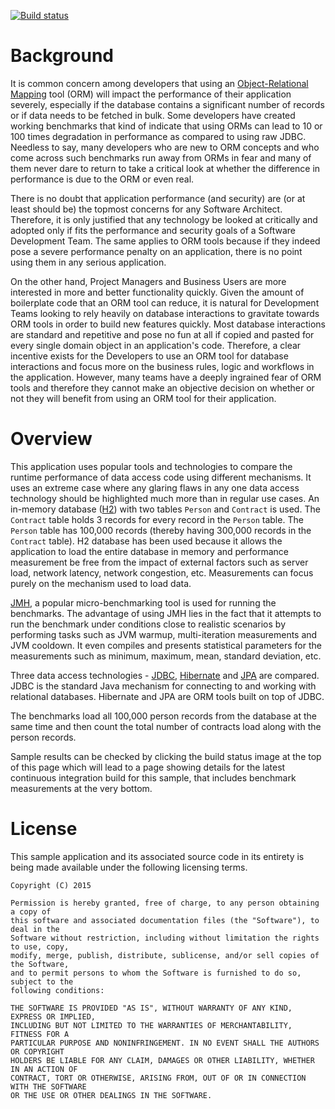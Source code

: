 [![Build status](https://drone.io/github.com/manish-in-java/jpa-hibernate-jdbc/status.png)](https://drone.io/github.com/manish-in-java/jpa-hibernate-jdbc/latest)

# Background
It is common concern among developers that using an
[Object-Relational Mapping](https://en.wikipedia.org/wiki/Object-relational_mapping)
tool (ORM) will impact the performance of their application severely, especially
if the database contains a significant number of records or if data needs to be
fetched in bulk.  Some developers have created working benchmarks that kind of
indicate that using ORMs can lead to 10 or 100 times degradation in performance
as compared to using raw JDBC.  Needless to say, many developers who are new to
ORM concepts and who come across such benchmarks run away from ORMs in fear and
many of them never dare to return to take a critical look at whether the difference
in performance is due to the ORM or even real.

There is no doubt that application performance (and security) are (or at least should
be) the topmost concerns for any Software Architect.  Therefore, it is only justified
that any technology be looked at critically and adopted only if fits the performance
and security goals of a Software Development Team.  The same applies to ORM tools
because if they indeed pose a severe performance penalty on an application, there is
no point using them in any serious application.

On the other hand, Project Managers and Business Users are more interested in more
and better functionality quickly.  Given the amount of boilerplate code that an ORM
tool can reduce, it is natural for Development Teams looking to rely heavily on database
interactions to gravitate towards ORM tools in order to build new features quickly.
Most database interactions are standard and repetitive and pose no fun at all if copied
and pasted for every single domain object in an application's code.  Therefore, a clear
incentive exists for the Developers to use an ORM tool for database interactions and
focus more on the business rules, logic and workflows in the application.  However, many
teams have a deeply ingrained fear of ORM tools and therefore they cannot make an
objective decision on whether or not they will benefit from using an ORM tool for their
application.

# Overview
This application uses popular tools and technologies to compare the runtime performance
of data access code using different mechanisms.  It uses an extreme case where any
glaring flaws in any one data access technology should be highlighted much more than in
regular use cases.  An in-memory database ([H2](http://www.h2database.com)) with two
tables `Person` and `Contract` is used.  The `Contract` table holds 3 records for every
record in the `Person` table.  The `Person` table has 100,000 records (thereby having
300,000 records in the `Contract` table).  H2 database has been used because it allows
the application to load the entire database in memory and performance measurement
be free from the impact of external factors such as server load, network latency, network
congestion, etc.  Measurements can focus purely on the mechanism used to load data.

[JMH](http://openjdk.java.net/projects/code-tools/jmh/), a popular micro-benchmarking
tool is used for running the benchmarks.  The advantage of using JMH lies in the fact
that it attempts to run the benchmark under conditions close to realistic scenarios by
performing tasks such as JVM warmup, multi-iteration measurements and JVM cooldown.  It
even compiles and presents statistical parameters for the measurements such as minimum,
maximum, mean, standard deviation, etc.

Three data access technologies - [JDBC](https://en.wikipedia.org/wiki/Java_Database_Connectivity),
[Hibernate](https://en.wikipedia.org/wiki/Hibernate_(Java)) and
[JPA](https://en.wikipedia.org/wiki/Java_Persistence_API) are compared.  JDBC is the
standard Java mechanism for connecting to and working with relational databases.
Hibernate and JPA are ORM tools built on top of JDBC.

The benchmarks load all 100,000 person records from the database at the same time and
then count the total number of contracts load along with the person records.

Sample results can be checked by clicking the build status image at the top of this
page which will lead to a page showing details for the latest continuous integration build
for this sample, that includes benchmark measurements at the very bottom.

# License
This sample application and its associated source code in its entirety is being made
available under the following licensing terms.

    Copyright (C) 2015

    Permission is hereby granted, free of charge, to any person obtaining a copy of
    this software and associated documentation files (the "Software"), to deal in the
    Software without restriction, including without limitation the rights to use, copy,
    modify, merge, publish, distribute, sublicense, and/or sell copies of the Software,
    and to permit persons to whom the Software is furnished to do so, subject to the
    following conditions:

    THE SOFTWARE IS PROVIDED "AS IS", WITHOUT WARRANTY OF ANY KIND, EXPRESS OR IMPLIED,
    INCLUDING BUT NOT LIMITED TO THE WARRANTIES OF MERCHANTABILITY, FITNESS FOR A
    PARTICULAR PURPOSE AND NONINFRINGEMENT. IN NO EVENT SHALL THE AUTHORS OR COPYRIGHT
    HOLDERS BE LIABLE FOR ANY CLAIM, DAMAGES OR OTHER LIABILITY, WHETHER IN AN ACTION OF
    CONTRACT, TORT OR OTHERWISE, ARISING FROM, OUT OF OR IN CONNECTION WITH THE SOFTWARE
    OR THE USE OR OTHER DEALINGS IN THE SOFTWARE.
